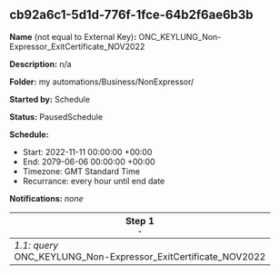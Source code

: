 ## cb92a6c1-5d1d-776f-1fce-64b2f6ae6b3b

**Name** (not equal to External Key)**:** ONC_KEYLUNG_Non-Expressor_ExitCertificate_NOV2022

**Description:** n/a

**Folder:** my automations/Business/NonExpressor/

**Started by:** Schedule

**Status:** PausedSchedule

**Schedule:**

* Start: 2022-11-11 00:00:00 +00:00
* End: 2079-06-06 00:00:00 +00:00
* Timezone: GMT Standard Time
* Recurrance: every hour until end date

**Notifications:** _none_


| Step 1<br>_<small>-</small>_ |
| --- |
| _1.1: query_<br>ONC_KEYLUNG_Non-Expressor_ExitCertificate_NOV2022 |
